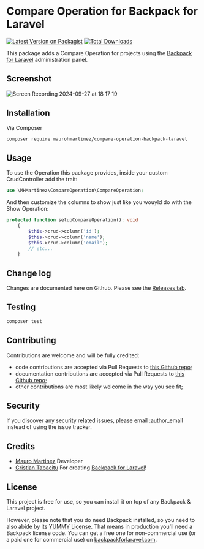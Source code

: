 # Compare Operation for Backpack for Laravel

[![Latest Version on Packagist][ico-version]][link-packagist]
[![Total Downloads][ico-downloads]][link-packagist]

This package adds a Compare Operation for projects using the [Backpack for Laravel](https://backpackforlaravel.com/) administration panel.

## Screenshot

![Screen Recording 2024-09-27 at 18 17 19](https://github.com/user-attachments/assets/316e2ae0-fdaa-4a6a-a8d0-b9aa5e4be17b)


## Installation

Via Composer

``` bash
composer require maurohmartinez/compare-operation-backpack-laravel
```

## Usage

To use the Operation this package provides, inside your custom CrudController add the trait:

```php
use \MHMartinez\CompareOperation\CompareOperation;
```

And then customize the columns to show just like you wouyld do with the Show Operation:

```php
protected function setupCompareOperation(): void
    {
        $this->crud->column('id');
        $this->crud->column('name');
        $this->crud->column('email');
        // etc...
    }
```

## Change log

Changes are documented here on Github. Please see the [Releases tab](https://github.com/maurohmartinez/backpack-compare-operation/releases).

## Testing

``` bash
composer test
```

## Contributing

Contributions are welcome and will be fully credited:
- code contributions are accepted via Pull Requests to [this Github repo](https://github.com/maurohmartinez/backpack-compare-operation);
- documentation contributions are accepted via Pull Requests to [this Github repo](https://github.com/maurohmartinez/backpack-compare-operation);
- other contributions are most likely welcome in the way you see fit;

## Security

If you discover any security related issues, please email :author_email instead of using the issue tracker.

## Credits
- [Mauro Martinez](https://inspiredpulse.com/) Developer
- [Cristian Tabacitu](https://tabacitu.ro/) For creating [Backpack for Laravel](https://backpackforlaravel.com/)!

## License

This project is free for use, so you can install it on top of any Backpack & Laravel project.

However, please note that you do need Backpack installed, so you need to also abide by its [YUMMY License](https://github.com/Laravel-Backpack/CRUD/blob/master/LICENSE.md). That means in production you'll need a Backpack license code. You can get a free one for non-commercial use (or a paid one for commercial use) on [backpackforlaravel.com](https://backpackforlaravel.com).


[ico-version]: https://img.shields.io/packagist/v/maurohmartinez/compare-operation-backpack-laravel.svg?style=flat-square
[ico-downloads]: https://img.shields.io/packagist/dt/maurohmartinez/compare-operation-backpack-laravel.svg?style=flat-square

[link-packagist]: https://packagist.org/packages/maurohmartinez/compare-operation-backpack-laravel

